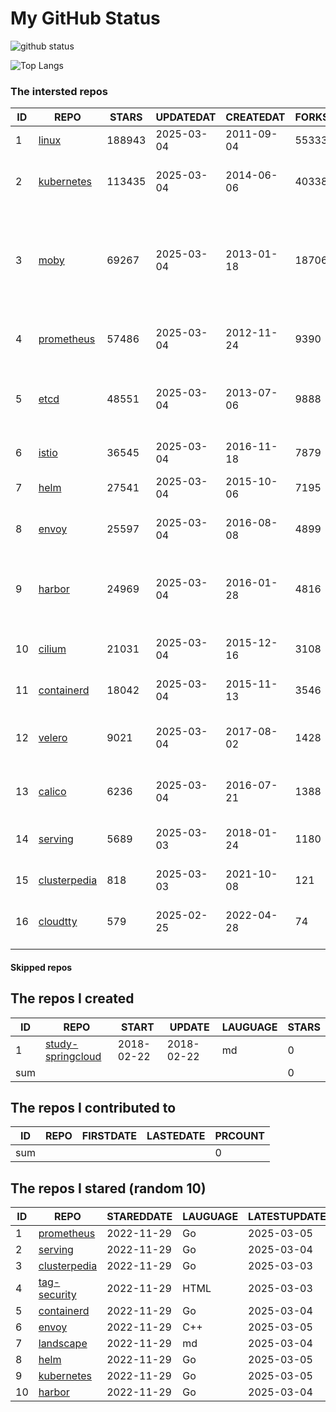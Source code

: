 # My GitHub Status

<img src="https://github-readme-stats-1.yihong0618.vercel.app/api?username=daoqingniu&show_icons=true&&&hide_title=true&count_private=true" alt="github status" />

![Top Langs](https://github-readme-stats-1.yihong0618.vercel.app/api/top-langs/?username=daoqingniu&layout=compact)

<!--START_SECTION:github_repos-->
### The intersted repos
| ID |                              REPO                               | STARS  | UPDATEDAT  | CREATEDAT  | FORKSCOUNT |                                                DESCRIPTIONS                                                |
|----|-----------------------------------------------------------------|--------|------------|------------|------------|------------------------------------------------------------------------------------------------------------|
|  1 | [linux](https://github.com/torvalds/linux)                      | 188943 | 2025-03-04 | 2011-09-04 |      55333 | Linux kernel source tree                                                                                   |
|  2 | [kubernetes](https://github.com/kubernetes/kubernetes)          | 113435 | 2025-03-04 | 2014-06-06 |      40338 | Production-Grade Container Scheduling and Management                                                       |
|  3 | [moby](https://github.com/moby/moby)                            |  69267 | 2025-03-04 | 2013-01-18 |      18706 | The Moby Project - a collaborative project for the container ecosystem to assemble container-based systems |
|  4 | [prometheus](https://github.com/prometheus/prometheus)          |  57486 | 2025-03-04 | 2012-11-24 |       9390 | The Prometheus monitoring system and time series database.                                                 |
|  5 | [etcd](https://github.com/etcd-io/etcd)                         |  48551 | 2025-03-04 | 2013-07-06 |       9888 | Distributed reliable key-value store for the most critical data of a distributed system                    |
|  6 | [istio](https://github.com/istio/istio)                         |  36545 | 2025-03-04 | 2016-11-18 |       7879 | Connect, secure, control, and observe services.                                                            |
|  7 | [helm](https://github.com/helm/helm)                            |  27541 | 2025-03-04 | 2015-10-06 |       7195 | The Kubernetes Package Manager                                                                             |
|  8 | [envoy](https://github.com/envoyproxy/envoy)                    |  25597 | 2025-03-04 | 2016-08-08 |       4899 | Cloud-native high-performance edge/middle/service proxy                                                    |
|  9 | [harbor](https://github.com/goharbor/harbor)                    |  24969 | 2025-03-04 | 2016-01-28 |       4816 | An open source trusted cloud native registry project that stores, signs, and scans content.                |
| 10 | [cilium](https://github.com/cilium/cilium)                      |  21031 | 2025-03-04 | 2015-12-16 |       3108 | eBPF-based Networking, Security, and Observability                                                         |
| 11 | [containerd](https://github.com/containerd/containerd)          |  18042 | 2025-03-04 | 2015-11-13 |       3546 | An open and reliable container runtime                                                                     |
| 12 | [velero](https://github.com/vmware-tanzu/velero)                |   9021 | 2025-03-04 | 2017-08-02 |       1428 | Backup and migrate Kubernetes applications and their persistent volumes                                    |
| 13 | [calico](https://github.com/projectcalico/calico)               |   6236 | 2025-03-04 | 2016-07-21 |       1388 | Cloud native networking and network security                                                               |
| 14 | [serving](https://github.com/knative/serving)                   |   5689 | 2025-03-03 | 2018-01-24 |       1180 | Kubernetes-based, scale-to-zero, request-driven compute                                                    |
| 15 | [clusterpedia](https://github.com/clusterpedia-io/clusterpedia) |    818 | 2025-03-03 | 2021-10-08 |        121 | The Encyclopedia of Kubernetes clusters                                                                    |
| 16 | [cloudtty](https://github.com/cloudtty/cloudtty)                |    579 | 2025-02-25 | 2022-04-28 |         74 | A Friendly Kubernetes CloudShell (Web Terminal) !                                                          |



#### Skipped repos
<!--END_SECTION:github_repos-->

<!--START_SECTION:my_github-->
## The repos I created
| ID  |                                 REPO                                 |   START    |   UPDATE   | LAUGUAGE | STARS |
|-----|----------------------------------------------------------------------|------------|------------|----------|-------|
|   1 | [study-springcloud](https://github.com/daoqingniu/study-springcloud) | 2018-02-22 | 2018-02-22 | md       |     0 |
| sum |                                                                      |            |            |          |     0 |

## The repos I contributed to
| ID  | REPO | FIRSTDATE | LASTEDATE | PRCOUNT |
|-----|------|-----------|-----------|---------|
| sum |      |           |           |       0 |

## The repos I stared (random 10)
| ID |                              REPO                               | STAREDDATE | LAUGUAGE | LATESTUPDATE |
|----|-----------------------------------------------------------------|------------|----------|--------------|
|  1 | [prometheus](https://github.com/prometheus/prometheus)          | 2022-11-29 | Go       | 2025-03-05   |
|  2 | [serving](https://github.com/knative/serving)                   | 2022-11-29 | Go       | 2025-03-04   |
|  3 | [clusterpedia](https://github.com/clusterpedia-io/clusterpedia) | 2022-11-29 | Go       | 2025-03-03   |
|  4 | [tag-security](https://github.com/cncf/tag-security)            | 2022-11-29 | HTML     | 2025-03-03   |
|  5 | [containerd](https://github.com/containerd/containerd)          | 2022-11-29 | Go       | 2025-03-04   |
|  6 | [envoy](https://github.com/envoyproxy/envoy)                    | 2022-11-29 | C++      | 2025-03-05   |
|  7 | [landscape](https://github.com/cncf/landscape)                  | 2022-11-29 | md       | 2025-03-04   |
|  8 | [helm](https://github.com/helm/helm)                            | 2022-11-29 | Go       | 2025-03-05   |
|  9 | [kubernetes](https://github.com/kubernetes/kubernetes)          | 2022-11-29 | Go       | 2025-03-05   |
| 10 | [harbor](https://github.com/goharbor/harbor)                    | 2022-11-29 | Go       | 2025-03-04   |

<!--END_SECTION:my_github-->
